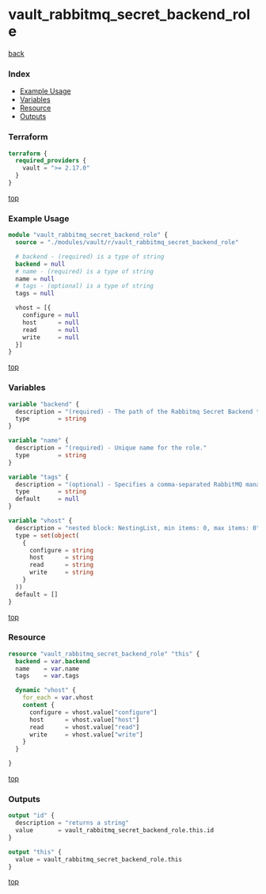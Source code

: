 # vault_rabbitmq_secret_backend_role

[back](../vault.md)

### Index

- [Example Usage](#example-usage)
- [Variables](#variables)
- [Resource](#resource)
- [Outputs](#outputs)

### Terraform

```terraform
terraform {
  required_providers {
    vault = ">= 2.17.0"
  }
}
```

[top](#index)

### Example Usage

```terraform
module "vault_rabbitmq_secret_backend_role" {
  source = "./modules/vault/r/vault_rabbitmq_secret_backend_role"

  # backend - (required) is a type of string
  backend = null
  # name - (required) is a type of string
  name = null
  # tags - (optional) is a type of string
  tags = null

  vhost = [{
    configure = null
    host      = null
    read      = null
    write     = null
  }]
}
```

[top](#index)

### Variables

```terraform
variable "backend" {
  description = "(required) - The path of the Rabbitmq Secret Backend the role belongs to."
  type        = string
}

variable "name" {
  description = "(required) - Unique name for the role."
  type        = string
}

variable "tags" {
  description = "(optional) - Specifies a comma-separated RabbitMQ management tags."
  type        = string
  default     = null
}

variable "vhost" {
  description = "nested block: NestingList, min items: 0, max items: 0"
  type = set(object(
    {
      configure = string
      host      = string
      read      = string
      write     = string
    }
  ))
  default = []
}
```

[top](#index)

### Resource

```terraform
resource "vault_rabbitmq_secret_backend_role" "this" {
  backend = var.backend
  name    = var.name
  tags    = var.tags

  dynamic "vhost" {
    for_each = var.vhost
    content {
      configure = vhost.value["configure"]
      host      = vhost.value["host"]
      read      = vhost.value["read"]
      write     = vhost.value["write"]
    }
  }

}
```

[top](#index)

### Outputs

```terraform
output "id" {
  description = "returns a string"
  value       = vault_rabbitmq_secret_backend_role.this.id
}

output "this" {
  value = vault_rabbitmq_secret_backend_role.this
}
```

[top](#index)